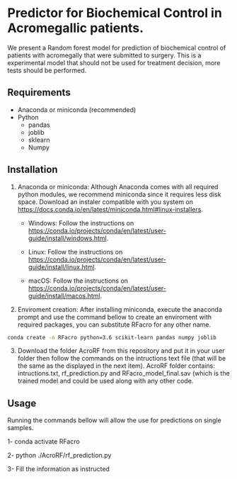 # Predictor for Biochemical Control in Acromegallic patients.

We present a Random forest model for prediction of biochemical control of 
patients with acromegally that were submitted to surgery. This is a experimental model
that should not be used for treatment decision, more tests should be performed. 


## Requirements

* Anaconda or miniconda (recommended)
* Python
  * pandas
  * joblib
  * sklearn
  * Numpy
  
## Installation
1. Anaconda or miniconda:
 Although Anaconda comes with all required python modules, we recommend miniconda since it requires less disk space. Download an instaler compatible with you system 
 on https://docs.conda.io/en/latest/miniconda.html#linux-installers.
 
    * Windows: Follow the instructions on https://conda.io/projects/conda/en/latest/user-guide/install/windows.html.
    
    * Linux: Follow the instructions on https://conda.io/projects/conda/en/latest/user-guide/install/linux.html.
    
    * macOS: Follow the instructions on https://conda.io/projects/conda/en/latest/user-guide/install/macos.html.
    
    
2. Enviroment creation:
After installing miniconda, execute the anaconda prompt and use the command bellow to create an enviroment with required packages, you can substitute RFacro for any other name. 
```sh
conda create -n RFacro python=3.6 scikit-learn pandas numpy joblib 
```

3. Download the folder AcroRF from this repository and put it in your user folder then follow the commands on the intructions text file (that will be the same as the displayed in the next item). AcroRF folder contains: intructions.txt, rf_prediction.py and RFacro_model_final.sav (which is the trained model and could be used along with any other code.


      
## Usage 
Running the commands bellow will allow the use for predictions on single samples.

1- conda activate RFacro

2- python ./AcroRF/rf_prediction.py

3- Fill the information as instructed










